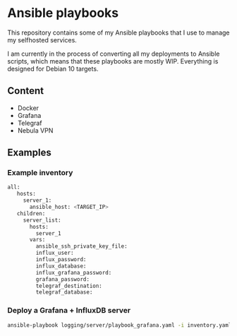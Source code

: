 # Ansible playbooks
This repository contains some of my Ansible playbooks that I use to manage my selfhosted services.

I am currently in the process of converting all my deployments to Ansible scripts, which means that these playbooks are mostly WIP. Everything is designed for Debian 10 targets.

## Content
* Docker
* Grafana
* Telegraf
* Nebula VPN

## Examples
### Example inventory
```bash
all:
   hosts:
     server_1:
       ansible_host: <TARGET_IP>
   children:
     server_list:
       hosts:
         server_1
       vars:
         ansible_ssh_private_key_file: 
         influx_user: 
         influx_password: 
         influx_database: 
         influx_grafana_password: 
         grafana_password: 
         telegraf_destination: 
         telegraf_database: 
```

### Deploy a Grafana + InfluxDB server
```bash
ansible-playbook logging/server/playbook_grafana.yaml -i inventory.yaml
```
